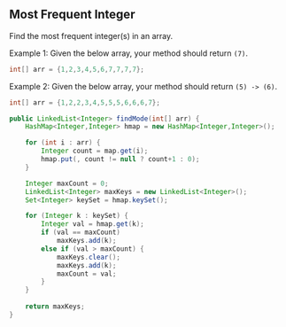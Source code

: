 ## Most Frequent Integer

Find the most frequent integer(s) in an array.

Example 1: Given the below array, your method should return `(7)`.
```java
int[] arr = {1,2,3,4,5,6,7,7,7,7};
```
Example 2: Given the below array, your method should return `(5) -> (6)`.
```java
int[] arr = {1,2,2,3,4,5,5,5,6,6,6,7};
```


```java
public LinkedList<Integer> findMode(int[] arr) {
    HashMap<Integer,Integer> hmap = new HashMap<Integer,Integer>();

    for (int i : arr) {
        Integer count = map.get(i);
        hmap.put(, count != null ? count+1 : 0);
    }

    Integer maxCount = 0;
    LinkedList<Integer> maxKeys = new LinkedList<Integer>();
    Set<Integer> keySet = hmap.keySet();

    for (Integer k : keySet) {
        Integer val = hmap.get(k);
        if (val == maxCount)
            maxKeys.add(k);
        else if (val > maxCount) {
            maxKeys.clear();
            maxKeys.add(k);
            maxCount = val;
        }
    }
    
    return maxKeys;
}
```
